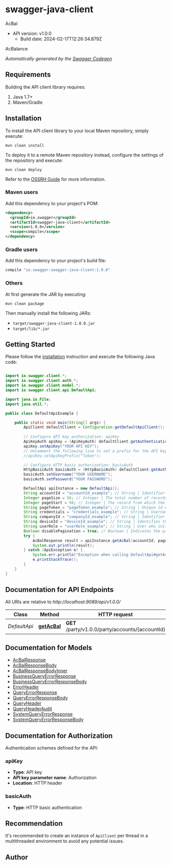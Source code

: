 # swagger-java-client

AcBal
- API version: v1.0.0
  - Build date: 2024-02-17T12:26:34.879Z

AcBalance


*Automatically generated by the [Swagger Codegen](https://github.com/swagger-api/swagger-codegen)*


## Requirements

Building the API client library requires:
1. Java 1.7+
2. Maven/Gradle

## Installation

To install the API client library to your local Maven repository, simply execute:

```shell
mvn clean install
```

To deploy it to a remote Maven repository instead, configure the settings of the repository and execute:

```shell
mvn clean deploy
```

Refer to the [OSSRH Guide](http://central.sonatype.org/pages/ossrh-guide.html) for more information.

### Maven users

Add this dependency to your project's POM:

```xml
<dependency>
  <groupId>io.swagger</groupId>
  <artifactId>swagger-java-client</artifactId>
  <version>1.0.0</version>
  <scope>compile</scope>
</dependency>
```

### Gradle users

Add this dependency to your project's build file:

```groovy
compile "io.swagger:swagger-java-client:1.0.0"
```

### Others

At first generate the JAR by executing:

```shell
mvn clean package
```

Then manually install the following JARs:

* `target/swagger-java-client-1.0.0.jar`
* `target/lib/*.jar`

## Getting Started

Please follow the [installation](#installation) instruction and execute the following Java code:

```java

import io.swagger.client.*;
import io.swagger.client.auth.*;
import io.swagger.client.model.*;
import io.swagger.client.api.DefaultApi;

import java.io.File;
import java.util.*;

public class DefaultApiExample {

    public static void main(String[] args) {
        ApiClient defaultClient = Configuration.getDefaultApiClient();
        
        // Configure API key authorization: apiKey
        ApiKeyAuth apiKey = (ApiKeyAuth) defaultClient.getAuthentication("apiKey");
        apiKey.setApiKey("YOUR API KEY");
        // Uncomment the following line to set a prefix for the API key, e.g. "Token" (defaults to null)
        //apiKey.setApiKeyPrefix("Token");

        // Configure HTTP basic authorization: basicAuth
        HttpBasicAuth basicAuth = (HttpBasicAuth) defaultClient.getAuthentication("basicAuth");
        basicAuth.setUsername("YOUR USERNAME");
        basicAuth.setPassword("YOUR PASSWORD");

        DefaultApi apiInstance = new DefaultApi();
        String accountId = "accountId_example"; // String | Identifier of the account. Often referred to as the account number, yet for consistency this is always referred to as accountId. Accepts both IBAN & BBAN
        Integer pageSize = 56; // Integer | The total number of records per page
        Integer pageStart = 56; // Integer | The record from which the response should be displayed
        String pageToken = "pageToken_example"; // String | Unique id expected to get as part of response from Transact on every enquiry request.
        String credentials = "credentials_example"; // String | Username and password to authenticate the API against core-banking.
        String companyId = "companyId_example"; // String | Identifier of the lead company of the underlying Entity/Company/Branch for the respective contract for customer data protection purposes. Example US0010001.
        String deviceId = "deviceId_example"; // String | Identifies the device type
        String userRole = "userRole_example"; // String | User who initiated the transaction
        Boolean disablePagination = true; // Boolean | Indicates the pagination header attributes availability. If set to 'true', it fetches all the data
        try {
            AcBalResponse result = apiInstance.getAcBal(accountId, pageSize, pageStart, pageToken, credentials, companyId, deviceId, userRole, disablePagination);
            System.out.println(result);
        } catch (ApiException e) {
            System.err.println("Exception when calling DefaultApi#getAcBal");
            e.printStackTrace();
        }
    }
}

```

## Documentation for API Endpoints

All URIs are relative to *http://localhost:9089/api/v1.0.0/*

Class | Method | HTTP request | Description
------------ | ------------- | ------------- | -------------
*DefaultApi* | [**getAcBal**](docs/DefaultApi.md#getAcBal) | **GET** /party/v1.0.0/party/accounts/{accountId} | 


## Documentation for Models

 - [AcBalResponse](docs/AcBalResponse.md)
 - [AcBalResponseBody](docs/AcBalResponseBody.md)
 - [AcBalResponseBodyInner](docs/AcBalResponseBodyInner.md)
 - [BusinessQueryErrorResponse](docs/BusinessQueryErrorResponse.md)
 - [BusinessQueryErrorResponseBody](docs/BusinessQueryErrorResponseBody.md)
 - [ErrorHeader](docs/ErrorHeader.md)
 - [QueryErrorResponse](docs/QueryErrorResponse.md)
 - [QueryErrorResponseBody](docs/QueryErrorResponseBody.md)
 - [QueryHeader](docs/QueryHeader.md)
 - [QueryHeaderAudit](docs/QueryHeaderAudit.md)
 - [SystemQueryErrorResponse](docs/SystemQueryErrorResponse.md)
 - [SystemQueryErrorResponseBody](docs/SystemQueryErrorResponseBody.md)


## Documentation for Authorization

Authentication schemes defined for the API:
### apiKey

- **Type**: API key
- **API key parameter name**: Authorization
- **Location**: HTTP header

### basicAuth

- **Type**: HTTP basic authentication


## Recommendation

It's recommended to create an instance of `ApiClient` per thread in a multithreaded environment to avoid any potential issues.

## Author



